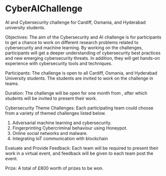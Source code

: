 # CyberAIChallenge
AI and Cybersecurity challenge for Cardiff, Osmania, and Hyderabad university students.

Objectives: The aim of the Cybersecurity and AI challenge is for participants to get a chance to work on different research problems related to cybersecurity and machine learning.
By working on the challenges, participants will get a deeper understanding of cybersecurity best practices and new emerging cybersecurity threats. In addition, they will get hands-on experience with cybersecurity tools and techniques. 

Participants: The challenge is open to all Cardiff, Osmania, and Hyderabad University students.  The students are invited to work on the challenge in teams. 

Duration: The challenge will be open for one month from <insert date>, after which students will be invited to present their work. 

Cybersecurity Theme Challenges: Each participating team could choose from a variety of themed challenges listed below.
1.	Adversarial machine learning and cybersecurity.
2.	Fingerprinting Cybercriminal behaviour using Honeypot.
3.	Online social networks and malware.
4.	Integrating IoT communication with blockchain


Evaluate and Provide Feedback: Each team will be required to present their work in a virtual event, and feedback will be given to each team post the event. 

Prize:  A total of £800 worth of prizes to be won. 
